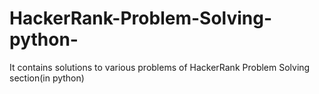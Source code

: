# HackerRank-Problem-Solving-python-
It contains solutions to various problems of HackerRank Problem Solving section(in python)
